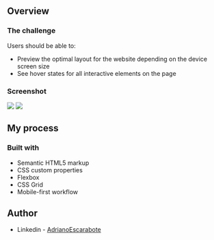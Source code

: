 
## Overview

### The challenge

Users should be able to:

- Preview the optimal layout for the website depending on the device screen size
- See hover states for all interactive elements on the page

### Screenshot

![](./screenshots/screenshotdesktop.png)
![](./screenshots/screenshotmobile.png)


## My process

### Built with

- Semantic HTML5 markup
- CSS custom properties
- Flexbox
- CSS Grid
- Mobile-first workflow

## Author

- Linkedin - [AdrianoEscarabote](https://www.linkedin.com/in/mootassam-boughdiri-06588b196/)
